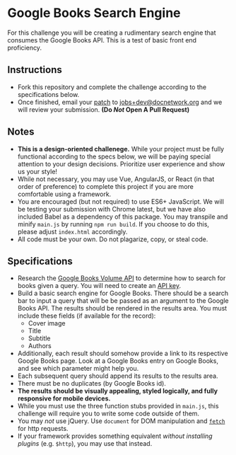 # Google Books Search Engine

For this challenge you will be creating a rudimentary search engine that consumes the Google Books API. This is a test of basic front end proficiency.

## Instructions
- Fork this repository and complete the challenge according to the specifications below.
- Once finished, email your [patch](https://robots.thoughtbot.com/send-a-patch-to-someone-using-git-format-patch) to jobs+dev@docnetwork.org and we will review your submission. **(Do _Not_ Open A Pull Request)**

## Notes
- **This is a design-oriented challenege.** While your project must be fully functional according to the specs below, we will be paying special attention to your design decisions. Prioritize user experience and show us your style!
- While not necessary, you may use Vue, AngularJS, or React (in that order of preference) to complete this project if you are more comfortable using a framework.
- You are encouraged (but not required) to use ES6+ JavaScript. We will be testing your submission with Chrome latest, but we have also included Babel as a dependency of this package. You may transpile and minify `main.js` by running `npm run build`. If you choose to do this, please adjust `index.html` accordingly.
- All code must be your own. Do not plagarize, copy, or steal code.

## Specifications
- Research the [Google Books Volume API](https://developers.google.com/books/docs/v1/reference/volumes) to determine how to search for books given a query. You will need to create an [API key](https://developers.google.com/books/docs/v1/using#APIKey).
- Build a basic search engine for Google Books. There should be a search bar to input a query that will be be passed as an argument to the Google Books API. The results should be rendered in the results area. You must include these fields (if available for the record):
  - Cover image
  - Title
  - Subtitle
  - Authors
- Additionally, each result should somehow provide a link to its respective Google Books page. Look at a Google Books entry on Google Books, and see which parameter might help you.
- Each subsequent query should append its results to the results area.
- There must be no duplicates (by Google Books id).
- **The results should be visually appealing, styled logically, and fully responsive for mobile devices.**
- While you must use the three function stubs provided in `main.js`, this challenge will require you to write some code outside of them.
- You may _not_ use jQuery. Use `document` for DOM manipulation and [`fetch`](https://developer.mozilla.org/en-US/docs/Web/API/Fetch_API/Using_Fetch) for http requests.
- If your framework provides something equivalent _without installing plugins_ (e.g. `$http`), you may use that instead.
